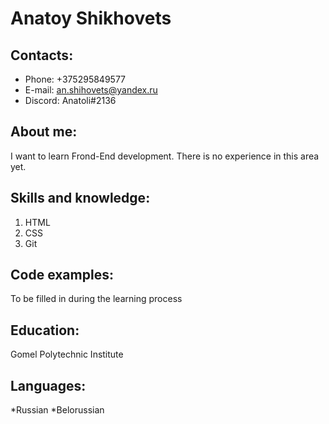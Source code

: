 # Anatoy Shikhovets

## Contacts:
* Phone: +375295849577
* E-mail: an.shihovets@yandex.ru
* Discord: Anatoli#2136



## About me:

I want to learn Frond-End development. There is no experience in this area yet.

## Skills and knowledge:
1. HTML
2. CSS
3. Git



## Code examples:
To be filled in during the learning process

## Education:
Gomel Polytechnic Institute
## Languages:
*Russian
*Belorussian
